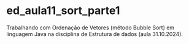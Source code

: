 # ed_aula11_sort_parte1
Trabalhando com Ordenação de Vetores (método Bubble Sort) em linguagem Java na disciplina de Estrutura de dados (aula 31.10.2024).
